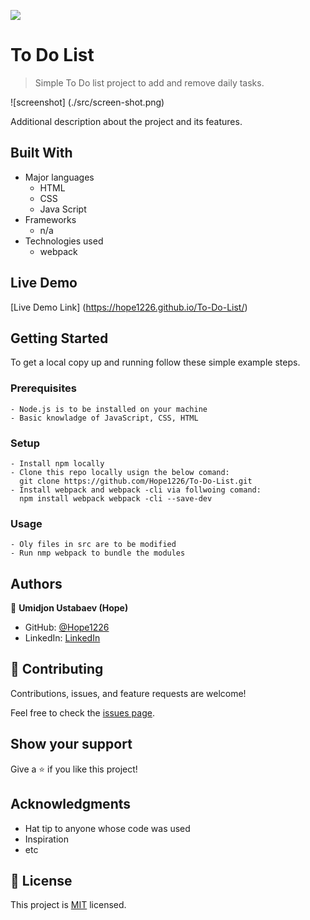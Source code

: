 ![](https://img.shields.io/badge/Microverse-blueviolet)

# To Do List

> Simple To Do list project to add and remove daily tasks.

![screenshot] (./src/screen-shot.png) 

Additional description about the project and its features.

## Built With

- Major languages
  - HTML
  - CSS
  - Java Script
- Frameworks
  - n/a
- Technologies used
  - webpack

## Live Demo

[Live Demo Link] (https://hope1226.github.io/To-Do-List/)


## Getting Started


To get a local copy up and running follow these simple example steps.

### Prerequisites
    - Node.js is to be installed on your machine
    - Basic knowladge of JavaScript, CSS, HTML

### Setup
    - Install npm locally
    - Clone this repo locally usign the below comand:
      git clone https://github.com/Hope1226/To-Do-List.git
    - Install webpack and webpack -cli via follwoing comand:
      npm install webpack webpack -cli --save-dev

### Usage
    - Oly files in src are to be modified
    - Run nmp webpack to bundle the modules


## Authors

👤 **Umidjon Ustabaev (Hope)**

- GitHub: [@Hope1226](https://github.com/Hope1226)
- LinkedIn: [LinkedIn](https://www.linkedin.com/in/umidjon-ustabaev-03b92b11a/)


## 🤝 Contributing

Contributions, issues, and feature requests are welcome!

Feel free to check the [issues page](../../issues/).

## Show your support

Give a ⭐️ if you like this project!

## Acknowledgments

- Hat tip to anyone whose code was used
- Inspiration
- etc

## 📝 License

This project is [MIT](./MIT.md) licensed.
